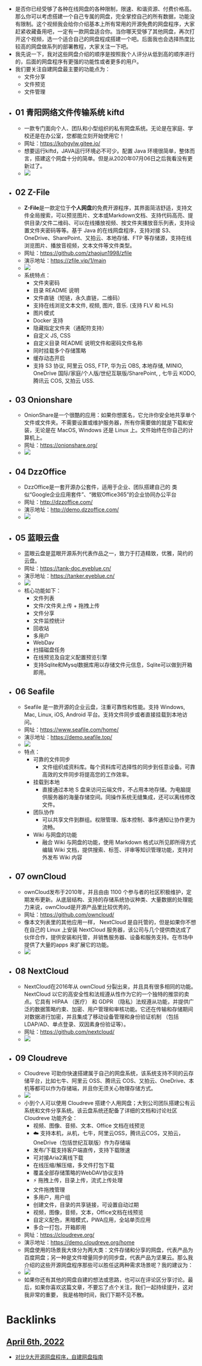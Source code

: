 - 是否你已经受够了各种在线网盘的各种限制，限速、和谐资源、付费价格高。那么你可以考虑搭建一个自己专属的网盘，完全掌控自己的所有数据，功能没有限制。这个视频我会给你介绍基本上所有常用的开源免费的网盘程序，大家赶紧收藏备用吧，一定有一款网盘适合你。当你哪天受够了其他网盘，再次打开这个视频，选一个适合自己的网盘程成搭建一个吧。后面我也会选择热度比较高的网盘做系列的部署教程，大家关注一下吧。
- 我先说一下，我对这些网盘介绍的顺序是按照我个人评分从低到高的顺序进行的，后面的网盘程序有更强的功能性或者更多的用户。
- 我们要关注自建网盘最主要的功能点为：
    - 文件分享
    - 文件预览
    - 文件管理
- ## 01 青阳网络文件传输系统 kiftd
    - 一款专门面向个人、团队和小型组织的私有网盘系统。无论是在家庭、学校还是在办公室，您都能立刻开始使用它！
    - 网址：https://kohgylw.gitee.io/
    - 想要运行kiftd，JAVA运行环境必不可少。配置 Java 环境很简单，整体而言，搭建这个网盘十分的简单。但是从2020年07月06日之后我看没有更新过了。
    - ![](https://yixiaoer-img.oss-cn-shanghai.aliyuncs.com/20220406/1f52ff3b-07ff-4308-b030-8913fa12e88b.jpg)
- ## 02 Z-File
    - **Z-File**是一款定位于**个人网盘**的免费开源程序，其界面简洁舒适，支持文件全局搜索，可以预览图片、文本或Markdown文档、支持代码高亮、提供目录/文件二维码、可以在线播放视频、按文件夹播放音乐列表，支持设置文件夹密码等等。基于 Java 的在线网盘程序，支持对接 S3、OneDrive、SharePoint、又拍云、本地存储、FTP 等存储源，支持在线浏览图片、播放音视频，文本文件等文件类型。
    - 网址：https://github.com/zhaojun1998/zfile
    - 演示地址：https://zfile.vip/1/main
    - ![](https://yixiaoer-img.oss-cn-shanghai.aliyuncs.com/20220406/720ad9fb-097d-4264-8688-3f83074370a6.jpg)
    - 系统特点：
        - 文件夹密码
        - 目录 README 说明
        - 文件直链（短链，永久直链，二维码）
        - 支持在线浏览文本文件, 视频, 图片, 音乐. (支持 FLV 和 HLS)
        - 图片模式
        - Docker 支持
        - 隐藏指定文件夹（通配符支持）
        - 自定义 JS, CSS
        - 自定义目录 README 说明文件和密码文件名称
        - 同时挂载多个存储策略
        - 缓存动态开启
        - 支持 S3 协议, 阿里云 OSS, FTP, 华为云 OBS, 本地存储, MINIO, OneDrive 国际/家庭/个人版/世纪互联版/SharePoint, , 七牛云 KODO, 腾讯云 COS, 又拍云 USS.
- ## 03 Onionshare
    - OnionShare是一个很酷的应用：如果你想匿名，它允许你安全地共享单个文件或文件夹。不需要设置或维护服务器，所有你需要做的就是下载和安装，无论是在 MacOS, Windows 还是 Linux 上。文件始终在你自己的计算机上。
    - 网址：https://onionshare.org/
    - ![](https://yixiaoer-img.oss-cn-shanghai.aliyuncs.com/20220406/6a777b98-3487-47c3-a374-d85fc44ef301.jpg)
- ## 04 DzzOffice
    - DzzOffice是一套开源办公套件，适用于企业、团队搭建自己的 类似“Google企业应用套件”、“微软Office365”的企业协同办公平台
    - 网址：http://dzzoffice.com/
    - 演示地址：http://demo.dzzoffice.com/
    - ![](https://yixiaoer-img.oss-cn-shanghai.aliyuncs.com/20220406/c54d7c67-cc85-49f9-9b2d-aac82463230e.jpg)
- ## 05 蓝眼云盘
    - 蓝眼云盘是蓝眼开源系列代表作品之一，致力于打造精致，优雅，简约的云盘。
    - 网址：https://tank-doc.eyeblue.cn/
    - 演示地址：https://tanker.eyeblue.cn/
    - ![](https://yixiaoer-img.oss-cn-shanghai.aliyuncs.com/20220406/e3f9856a-7b02-477c-b17d-6feb43929a11.jpg)
    - 核心功能如下：
        - 文件列表
        - 文件/文件夹上传 + 拖拽上传
        - 文件分享
        - 文件监控统计
        - 回收站
        - 多用户
        - WebDav
        - 扫描磁盘任务
        - 在线预览及自定义配置预览引擎
        - 支持Sqlite和Mysql数据库用以存储文件元信息，Sqlite可以做到开箱即用。
- ## 06 Seafile
    - Seafile 是一款开源的企业云盘，注重可靠性和性能。支持 Windows, Mac, Linux, iOS, Android 平台。支持文件同步或者直接挂载到本地访问。
    - 网址：https://www.seafile.com/home/
    - 演示地址：https://demo.seafile.top/
    - ![](https://yixiaoer-img.oss-cn-shanghai.aliyuncs.com/20220406/351e7fba-ad18-4341-8593-a7839c54083f.jpg)
    - 特点：
        - 可靠的文件同步
            - 文件组织成资料库。每个资料库可选择性的同步到任意设备。可靠高效的文件同步将提高您的工作效率。
        - 挂载到本地
            - 直接通过本地 S 盘来访问云端文件，不占用本地存储。为电脑提供服务器的海量存储空间。同操作系统无缝集成，还可以离线修改文件。
        - 团队协作
            - 可以共享文件到群组。权限管理、版本控制、事件通知让协作更为流畅。
        - Wiki 与网盘的功能
            - 融合 Wiki 与网盘的功能，使用 Markdown 格式以所见即所得方式编辑 Wiki 文档，提供搜索、标签、评审等知识管理功能，支持对外发布 Wiki 内容
- ## 07 ownCloud
    - ownCloud发布于2010年，并且由由 1100 个参与者的社区积极维护，定期发布更新。从底层结构、支持的存储系统协议种类、大量数据的处理能力来说，ownCloud是开源产品里比较优秀的。
    - 网址：https://github.com/owncloud/
    - 像本文列表里的其他应用一样， NextCloud 是自托管的，但是如果你不想在自己的 Linux 上安装 NextCloud 服务器，该公司与几个提供商达成了伙伴合作，提供安装和托管，并销售服务器、设备和服务支持。在市场中提供了大量的apps 来扩展它的功能。
    - ![](https://yixiaoer-img.oss-cn-shanghai.aliyuncs.com/20220406/31a60cf6-dfe6-4c50-bf31-da5eba57cfa6.jpg)
- ## 08 **NextCloud**
    - NextCloud在2016年从 ownCloud 分裂出来，并且具有很多相同的功能。 NextCloud 以它的高安全性和法规遵从性作为它的一个独特的推崇的卖点。它具有 HIPAA （医疗） 和 GDPR （隐私）法规遵从功能，并提供广泛的数据策略约束、加密、用户管理和审核功能。它还在传输和存储期间对数据进行加密，并且集成了移动设备管理和身份验证机制 （包括 LDAP/AD、单点登录、双因素身份验证等）。
    - 网址：https://github.com/nextcloud/
    - ![](https://yixiaoer-img.oss-cn-shanghai.aliyuncs.com/20220406/3144b5e0-8e99-4e1e-a092-f0245526269b.jpg)
- ## 09 Cloudreve
    - Cloudreve 可助你快速搭建属于自己的网盘系统，该系统支持不同的云存储平台，比如七牛、阿里云 OSS、腾讯云 COS、又拍云、OneDrive、本机等都可以作为存储端，并且你无须关心物理存储方式。
    - ![](https://yixiaoer-img.oss-cn-shanghai.aliyuncs.com/20220406/84e7cada-e210-4029-a1ee-6b2337daa5b5.jpg)
    - 小到个人可以使用 Cloudreve 搭建个人用网盘；大到公司团队搭建公有云系统和文件分享系统。该云盘系统还配备了详细的文档和讨论社区 Cloudreve 功能齐全：
        - 视频、图像、音频、文本、Office 文档在线预览
        - ☁️ 支持本机，从机，七牛，阿里云OSS，腾讯云COS，又拍云，OneDrive（包括世纪互联版）作为存储端
        - 发布/下载支持客户端直传，支持下载限速
        - 可对接Aria2离线下载
        - 在线压缩/解压缩，多文件打包下载
        - 覆盖全部存储策略的WebDAV协议支持
        - ⚡ 拖拽上传，目录上传，流式上传处理
        - 文件拖拽管理
        - 多用户，用户组
        - 创建文件，目录的共享链接，可设置自动过期
        - 视频，图像，音频，文本，Office文档在线预览
        - 自定义配色，黑暗模式，PWA应用，全站单页应用
        - 多合一打包，开箱即用
    - 网址：https://cloudreve.org/
    - 演示地址：https://demo.cloudreve.org/home
    - 网盘使用的场景我大体分为两大类：文件存储和分享的网盘，代表产品为百度网盘；另一种是文件增量同步的同步盘，代表产品为坚果云。那么我介绍的这些开源网盘程序那些可以胜任这两种需求场景呢？我的建议为：
    - ![](https://yixiaoer-img.oss-cn-shanghai.aliyuncs.com/20220406/333d8944-84c9-411a-bb7f-655b8b94c776.jpg)
    - 如果你还有其他的网盘自建的想法或思路，也可以在评论区分享讨论。最后，如果你喜欢这篇文章，不要忘了点个关注，我们一起持续提升，这对我非常的重要， 我是格物时间，我们下期不见不散。

# Backlinks
## [April 6th, 2022](<April 6th, 2022.md>)
- [对比9大开源网盘程序，自建网盘指南](<对比9大开源网盘程序，自建网盘指南.md>)

